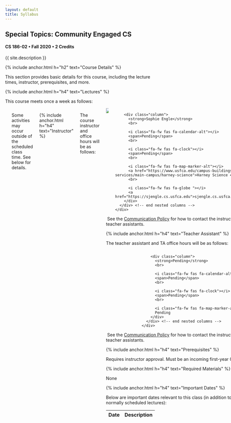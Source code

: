 ```yaml
---
layout: default
title: Syllabus
---
```


<h2 class="title">Special Topics: Community Engaged CS</h2>
<h4 class="subtitle has-text-grey">CS 186-02 &bullet; Fall 2020 &bullet; 2 Credits</h4>

{{ site.description }}

{% include anchor.html h="h2" text="Course Details" %}

This section provides basic details for this course, including the lecture times, instructor, prerequisites, and more.

{% include anchor.html h="h4" text="Lectures" %}

This course meets once a week as follows:

<div class="columns">
  <div class="column is-narrow">
    <div class="box">
      <strong>CS 186-02 (CRN 41057)</strong>
      <br>

      <i class="fa-fw fas fa-calendar-alt"></i>
      <span>Fridays</span>
      <br>

      <i class="fa-fw fas fa-clock"></i>
      <span>1:00pm &ndash; 2:45pm</span>
      <br>

      <i class="fa-fw fas fa-map-marker-alt"></i>
      <a href="https://www.usfca.edu/campus-buildings-services/main-campus/lo-schiavo">Lo Schiavo Science</a>, Room 307
    </div>
  </div>
</div>

Some activities may occur outside of the scheduled class time. See below for details.

{% include anchor.html h="h4" text="Instructor" %}

The course instructor and office hours will be as follows:

<div class="columns">
  <div class="column is-narrow">
    <div class="box">
      <!-- nested columns for profile photo -->
      <div class="columns is-mobile is-variable is-1">        
        <div class="column is-narrow">
          <div class="image is-64x64">
            <img class="is-rounded" src="{{ "/images/engle.png" | relative_url }}">
          </div>
        </div>

        <div class="column">
          <strong>Sophie Engle</strong>
          <br>

          <i class="fa-fw fas fa-calendar-alt"></i>
          <span>Pending</span>
          <br>

          <i class="fa-fw fas fa-clock"></i>
          <span>Pending</span>
          <br>

          <i class="fa-fw fas fa-map-marker-alt"></i>
          <a href="https://www.usfca.edu/campus-buildings-services/main-campus/harney-science">Harney Science 412B</a>
          <br>

          <i class="fa-fw fas fa-globe "></i>
          <a href="https://sjengle.cs.usfca.edu">sjengle.cs.usfca.edu</a>
        </div>
      </div> <!-- end nested columns -->
    </div>
  </div>  
</div>

<article class="message is-info">
  <div class="message-body">
    <i class="fas fa-envelope"></i>&nbsp;See the <a href="#communication">Communication Policy</a> for how to contact the instructor and teacher assistants.
  </div>
</article>

{% include anchor.html h="h4" text="Teacher Assistant" %}

The teacher assistant and TA office hours will be as follows:

<div class="columns">
  <div class="column is-narrow">
    <div class="box">
      <!-- nested columns for profile photo -->
      <div class="columns is-mobile is-variable is-1">
        <div class="column is-narrow">
          <div class="image is-64x64">
            <!--<img class="is-rounded" src="{{ "/images/hanson.jpg" | relative_url }}">-->
          </div>
        </div>

        <div class="column">
          <strong>Pending</strong>
          <br>

          <i class="fa-fw fas fa-calendar-alt"></i>
          <span>Pending</span>
          <br>

          <i class="fa-fw fas fa-clock"></i>
          <span>Pending</span>
          <br>

          <i class="fa-fw fas fa-map-marker-alt"></i>
          Pending
        </div>
      </div> <!-- end nested columns -->
    </div>
  </div>  
</div>

<article class="message is-info">
  <div class="message-body">
    <i class="fas fa-envelope"></i>&nbsp;See the <a href="#communication">Communication Policy</a> for how to contact the instructor and teacher assistants.
  </div>
</article>

{% include anchor.html h="h4" text="Prerequisites" %}

Requires instructor approval. Must be an incoming first-year CS major.

{% include anchor.html h="h4" text="Required Materials" %}

None

{% include anchor.html h="h4" text="Important Dates" %}

Below are important dates relevant to this class (in addition to normally scheduled lectures):

<table class="table is-hoverable" style="width: auto;">
  <thead>
    <tr>
      <th class="has-text-centered">Date</th>
      <th>Description</th>
    </tr>
  </thead>

  <tbody>
    <!--
    <tr>
      <td class="has-text-right">Mon Aug 26</td>
      <td>First day of class; last day to add class online</td>
    </tr>

    <tr>
      <td class="has-text-right">Mon Sep 02</td>
      <td>Labor Day holiday (no class)</td>
    </tr>

    <tr>
      <td class="has-text-right">Fri Sep 06</td>
      <td><a href="https://www.usfca.edu/catalog/regulations">Census Date</a>; last day to drop class without a "W" appearing on transcript</td>
    </tr>

    <tr>
      <td class="has-text-right">Mon Oct 14</td>
      <td>Fall Break (no class)</td>
    </tr>

    <tr>
      <td class="has-text-right">Fri Nov 01</td>
      <td>Last day to withdraw from class and receive a "W" on transcript</td>
    </tr>

    <tr>
      <td class="has-text-right">Mon Dec 02</td>
      <td>Last day of class</td>
    </tr>

    <tr>
      <td class="has-text-right">Thu Dec 05</td>
      <td>CS Night celebration; students must attend in lieu of a final exam</td>
    </tr>
    -->
    <tr>
      <td class="has-text-right">Tue Aug 18</td>
      <td>First day of class; last day to add class online</td>
    </tr>
  </tbody>
</table>

See the course schedule and [Academic Calendar](https://myusf.usfca.edu/registration/academic-calendar) for other important dates.

{% include anchor.html h="h2" text="Learning" %}

This section discusses what students can expect to learn in this course.

{% include anchor.html h="h4" text="Outcomes" %}

By the end of this course, students will be able to:

  - Describe on-campus support provided by the CS Department and University
  - Engage with technical communities on and off campus
  - Improve in-class oral communication skills

This course counts towards general electives. It does not count towards the CS major or minor.

{% include anchor.html h="h4" text="Topics" %}

The majority of class time is dedicated to guest lectures. Some topics or activities may include:

{% include anchor.html h="h6" class="has-text-grey heading" text="Department Community" %}

  - Guest lectures or panels from faculty
  - Guest lectures or panels from alumni
  - Guest lectures or panels from student groups, such as [Women in Tech](https://www.facebook.com/usfcawit/), Diversineers, or [ACM](https://usfcaacm.github.io/)
  - Guest lectures or panels from department groups, such as [CS Tutoring Center](http://tutoringcenter.cs.usfca.edu/), or [CS Support](https://myusf.usfca.edu/arts-sciences/computer-science/technical-resources)

{% include anchor.html h="h6" class="has-text-grey heading" text="University Community" %}

  - Guest lectures from the [Career Services Center](https://myusf.usfca.edu/career-services)
  - Guest lectures from other campus organizations, such as the [LWSC](https://myusf.usfca.edu/lwsc), [CASA](https://myusf.usfca.edu/casa), [HPS](https://myusf.usfca.edu/hps), and [CAPS](https://myusf.usfca.edu/caps).

{% include anchor.html h="h6" class="has-text-grey heading" text="Local Community" %}

  - Guest speakers or panels from local tech companies
  - Attending field trips to local tech companies
  - Attending local meetups or technical conferences

<i class="fas fa-exclamation-triangle"></i> If we are unable to include field trips due to the ongoing COVID-19 pandemic, we will invite students to participate in free field trips in a future semester.
{: .has-text-info }

{% include anchor.html h="h2" text="Assessment" %}

This section discusses how the learning outcomes for this course will be assessed.

{% include anchor.html h="h4" text="Requirements" %}

The course requirements are broken into several categories. As long as all categories remain above a 60%, the final grade is determined by the following breakdown:

<table class="table is-hoverable" style="width: auto;">
  <thead>
    <tr>
      <th>Percent</th>
      <th>Category</th>
    </tr>
  </thead>

  <tbody>
    <tr>
      <td style="vertical-align: top; text-align: center;">
        <p>25%</p>
      </td>

      <td>
        <p>
          <strong>Class Attendance</strong>
          <br/>

          Students must attend class. Students must be present for at least 90% of the class time to earn attendance credit.
        </p>
      </td>
    </tr>

    <tr>
      <td style="vertical-align: top; text-align: center;">
        <p>25%</p>
      </td>

      <td>
        <p>
          <strong>Participation Assignments</strong>
          <br/>

          Students must complete weekly pass/fail participation assignments throughout the semester. Example assignments include providing presentation feedback, posting questions for an invited speaker, and occasionally responding to surveys.
        </p>
      </td>
    </tr>

    <tr>
      <td style="vertical-align: top; text-align: center;">
        <p>25%</p>
      </td>

      <td>
        <p>
          <strong>Class Presentation</strong>
          <br/>

          Students must complete a 10 minute in-class presentation on a significant figure, organization, or event in Computer Science. This category includes several pass/fail assignments: selecting a presentation topic, submitting slides (or other presentation materials) ahead of time, <em>optionally</em> visiting the Speaking Center in preparation for the presentation, and delivering the presentation in class.
        </p>
      </td>
    </tr>

    <tr>
      <td style="vertical-align: top; text-align: center;">
        <p>25%</p>
      </td>

      <td>
        <p>
          <strong>Community Engagement</strong>
          <br/>

          Students must attend several mandatory community engagement activities <em>outside</em> of class. The breakdown of these activities is as follows:
        </p>

        <table class="table" style="width: auto; margin-top: -1em;">
        <tbody>
          <tr>
            <td class="has-text-right">10%</td>
            <td>Students must attend 1 <strong>on-campus</strong> event offered by the CS department and 1 <strong>on-campus</strong> event offered by <em>any</em> organization affiliated with USF. Example events include CS department events, Career Services Center events, speaker series hosted by other departments, and social events hosted by the USF or College of Arts and Sciences.</td>
          </tr>

          <tr>
            <td class="has-text-right">10%</td>
            <td>Students must attend 1 <strong>off-campus</strong> technical event in the local San Francisco Bay area. Events include local meetups, academic or industry conferences, hackathons, and Tech Treks to local tech companies organized by the Career Services Center. These events must be pre-approved by the instructor.</td>
          </tr>

          <tr>
            <td class="has-text-right">5%</td>
            <td>Students must attend <strong>CS Night</strong> in lieu of a final exam at the end of the semester. CS Night may not be used for the other on-campus event requirements.</td>
          </tr>
        </tbody>
        </table>

        <p>Students are highly encouraged to attend these events in groups of 3 to 5 students. Groups may be arranged on Piazza.</p>

        <p class="has-text-info"><i class="fas fa-exclamation-triangle"></i> If we are unable to support in-person events due to the ongoing COVID-19 pandemic, students will be able to participate in virtual events instead.</p>

        <article class="message">
          <div class="message-body is-size-7">
            <i class="fas fa-info-circle"></i>&nbsp;
            Students may discuss alternative community engagement activities with the instructor if attendance at these events causes undue hardship. These arrangements must be made before Fall Break. Late requests will be denied unless there is an exceptional circumstance.
          </div>
        </article>
      </td>
    </tr>
  </tbody>
</table>

Students must earn above a 60% in each category to pass the course. <strong class="has-text-danger">If one or more categories fall below 60%, then an "F" letter grade is automatically assigned regardless of the percentage score.</strong>

{% include anchor.html h="h4" text="Grading Scale" %}

<p>As long as all grade categories remain above a 60%, the final grade is determined by the following letter grade and GPA scale:</p>

<table class="table is-hoverable" style="width: auto;">
  <thead>
    <tr>
      <th colspan="3" class="has-text-centered">Letter</th>
      <th>GPA</th>
    </tr>
  </thead>

  <tbody>    
    <tr>
      <td class="has-text-right">97% ≤</td>
      <td>A+</td>
      <td>&lt; 100%</td>
      <td class="has-text-centered">4.0</td>

    </tr>

    <tr>
      <td class="has-text-right">94% ≤</td>
      <td>A</td>
      <td>&lt; 97%</td>
      <td class="has-text-centered">4.0</td>

    </tr>

    <tr>
      <td class="has-text-right">90% ≤</td>
      <td>A–</td>
      <td>&lt; 94%</td>
      <td class="has-text-centered">3.7</td>

    </tr>

    <tr>
      <td class="has-text-right">87% ≤</td>
      <td>B+</td>
      <td>&lt; 90%</td>
      <td class="has-text-centered">3.3</td>

    </tr>

    <tr>
      <td class="has-text-right">84% ≤</td>
      <td>B</td>
      <td>&lt; 87%</td>
      <td class="has-text-centered">3.0</td>

    </tr>

    <tr>
      <td class="has-text-right">80% ≤</td>
      <td>B–</td>
      <td>&lt; 84%</td>
      <td class="has-text-centered">2.7</td>

    </tr>

    <tr>
      <td class="has-text-right">77% ≤</td>
      <td>C+</td>
      <td>&lt; 80%</td>
      <td class="has-text-centered">2.3</td>

    </tr>

    <tr>
      <td class="has-text-right">74% ≤</td>
      <td>C</td>
      <td>&lt; 77%</td>
      <td class="has-text-centered">2.0</td>

    </tr>

    <tr class="has-text-danger">
      <td class="has-text-right">70% ≤</td>
      <td>C–</td>
      <td>&lt; 74%</td>
      <td class="has-text-centered">1.7</td>

    </tr>

    <tr class="has-text-danger">
      <td class="has-text-right">67% ≤</td>
      <td>D+</td>
      <td>&lt; 70%</td>
      <td class="has-text-centered">1.3</td>

    </tr>

    <tr class="has-text-danger">
      <td class="has-text-right">64% ≤</td>
      <td>D</td>
      <td>&lt; 67%</td>
      <td class="has-text-centered">1.0</td>

    </tr>

    <tr class="has-text-danger">
      <td class="has-text-right">60% ≤</td>
      <td>D–</td>
      <td>&lt; 64%</td>
      <td class="has-text-centered">0.7</td>

    </tr>

    <tr class="has-text-danger">
      <td class="has-text-right">0% ≤</td>
      <td>F</td>
      <td>&lt; 60%</td>
      <td class="has-text-centered">0.0</td>

    </tr>    
  </tbody>
</table>

<p>Non-satisfactory grades are <span class="has-text-danger">highlighted in red</span>. See the <a href="https://www.usfca.edu/catalog/regulations/student">Undergraduate Regulations</a> for more about letter grades and GPA.</p>

{% include anchor.html h="h2" text="Course Policies" %}

This section includes miscellaneous policies specific to this course. These policies are in addition to the standard USF policies included later.

{% include anchor.html h="h4" text="Evaluation" %}

This project is being funded by the [National Science Foundation](https://www.nsf.gov/) under [Grant No. 1833718](https://www.nsf.gov/awardsearch/showAward?AWD_ID=1833718). As part of grant expectations, an evaluation of project usefulness and impact will be conducted. **All participants are requested to participate in the project evaluation.**

This includes sharing your name and USF email address with [SmartStart Evaluation and Research](http://smartstart-er.com/), which is conducting the external evaluation of this program. They will contact you to participate in one or more surveys.

Please participate. The information you provide to the external evaluators will not impact your grades at the University of San Francisco in any way. These surveys are to evaluate our program (the course) and not you (the student). Your participation will help us both improve and continue this program.

{% include anchor.html h="h4" text="Communication" %}

All course-related communication will be handled using Piazza—a FERPA-compliant Q&A platform that supports public, anonymous, and private posts. When making posts on Piazza, please keep the following in mind:

  - Make a public post when appropriate. You can post anonymously. Your classmates will not be able to see your identity for anonymous posts, but instructors will still be able to see your name. If you make a private post that should be public, you will be asked to create a new public anonymous post before receiving an answer.

  - Make posts specific to you or your grades private to the instructor. This replaces directly emailing the instructor regarding the course. If you email the instructor directly, you will be asked to make a private post on Piazza before receiving an answer.

In addition to Piazza, the instructor will also use Canvas to notify students of missing assignments or warn about low grades. You may also ask for help in-person during office hours or during class time.

{% include anchor.html h="h4" text="Late Policy" %}

Late work is not accepted. Instead, students may request makeup opportunities for missed in-class attendance or participation assignments. No more than 2 requests will be granted per student.

{% include anchor.html h="h4" text="Attendance" %}

Students must attend the weekly seminars and the mandatory community engagement activities outside of class.

Misrepresenting attendance at an outside of class event is a violation of the University's Honor Code. See below for the consequences of honor code violations.

{% include anchor.html h="h4" text="Honor Code Violations" %}

All students are expected to know and adhere to the University's Honor Code (see "Academic Integrity" below). In short, students must never misrepresent their work. Examples of honor code violations include (but are not limited to):

  - Lying about your attendance or participation in outside of class activities

  - Having anyone other than yourself complete your work (including classmates and tutors)

  - Copying and pasting content without attribution from the web (or from anywhere)

<strong class="has-text-danger">Flagrant or repeat violations of the honor code will result in an F in the course, a report to the Academic Integrity Committee (AIC), and a report to the Dean.</strong> At the discretion of the instructor, a less severe penalty may be imposed for minor or first offenses. This is at the sole discretion of the instructor and any violation may result in an F in the course.

{% include anchor.html h="h4" text="Credit Hour Policy" %}

Courses at the University of San Francisco must comply with the [Credit Hour Policy](https://myusf.usfca.edu/sites/default/files/usf_credit_hour_policy_0.pdf), which states:

  > "One unit of credit in lecture, seminar, and discussion work should approximate one hour of direct faculty instruction and a minimum of two hours of out-of-class student work per week through one 15-week semester."

As this is a 2 credit course, students should spend a minimum of 4 hours of work outside of class per week to earn a passing grade. This requirement will be fulfilled via community engagement activities held outside of class time and various participation assignments.

{% include anchor.html h="h4" text="Policy Exceptions" %}

Exceptions to most course policies are made only in the case of verifiable exceptional circumstances. This includes medical emergencies, mental health and well-being crises, or family-related emergencies. Extensions should be arranged prior to the original deadline unless in case of extreme emergency (such as an emergency room visit).

<article class="message">
  <div class="message-body is-size-7">
    <i class="fas fa-plane"></i>&nbsp;
    Have travel plans for a family event (such as a wedding), conference (such as Grace Hopper), or an internship interview? Contact the instructor ahead of time to make arrangements. Keep in mind you will be asked to submit assignments early and make up any missed participation activities. Please note exceptions will not be made for other events (such as concerts, comic cons, and so on).
  </div>
</article>

{% include anchor.html h="h2" text="University Policies" %}

This section includes standard statements on University policies and resources.    

{% include anchor.html h="h4" text="Students with Disabilities" %}

If you are a student with a disability or disabling condition, or if you think you may have a disability, please contact [USF Student Disability Services](https://myusf.usfca.edu/sds) (SDS) for information about accommodations.

{% include anchor.html h="h4" text="Behavioral Expectations" %}

All students are expected to behave in accordance with the [Student Conduct Code](https://myusf.usfca.edu/fogcutter) and other University policies.

{% include anchor.html h="h4" text="Academic Integrity" %}

USF upholds the standards of honesty and integrity from all members of the academic community. All students are expected to know and adhere to the University's [Honor Code](https://myusf.usfca.edu/academic-integrity/).

{% include anchor.html h="h4" text="Counseling and Psychological Services (CAPS)" %}

CAPS provides confidential, free [counseling](https://myusf.usfca.edu/student-health-safety/caps) to student members of our community.

{% include anchor.html h="h4" text="Confidentiality, Mandatory Reporting, and Sexual Assault" %}

For information and resources regarding sexual misconduct or assault visit the [Title IX](https://myusf.usfca.edu/TITLE-IX) coordinator or USF's [Callisto website](http://usfca.callistocampus.org).
